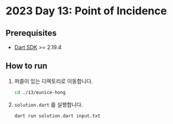 # 2023 Day 13: Point of Incidence

## Prerequisites

* [Dart SDK](https://dart.dev/get-dart) >= 2.19.4

## How to run

1. 퍼즐이 있는 디렉토리로 이동합니다.

    ```bash
    cd ./13/eunice-hong
    ```

2. `solution.dart` 를 실행합니다.

    ```bash
    dart run solution.dart input.txt
    ```

